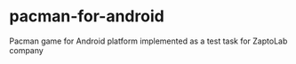 pacman-for-android
==================

Pacman game for Android platform implemented as a test task for ZaptoLab company